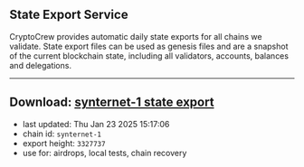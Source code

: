 ## State Export Service
CryptoCrew provides automatic daily state exports for all chains we validate. State export files can be used as genesis files and are a snapshot of the current blockchain state, including all validators, accounts, balances and delegations.

---
**Download: [synternet-1 state export](https://dl-eu2.ccvalidators.com/SERVICE/synternet/synternet-1_export_3327737.json)**
---

- last updated: Thu Jan 23 2025 15:17:06
- chain id: `synternet-1`
- export height: `3327737`
- use for: airdrops, local tests, chain recovery
